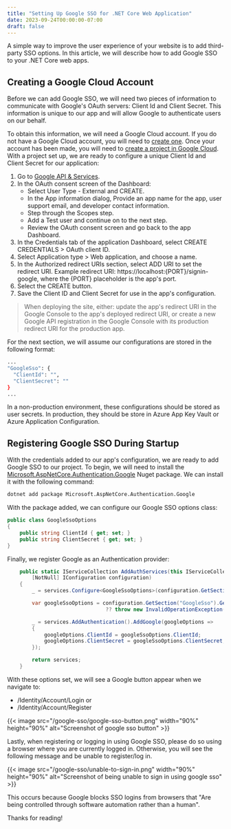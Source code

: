 ```yaml
---
title: "Setting Up Google SSO for .NET Core Web Application"
date: 2023-09-24T00:00:00-07:00
draft: false
---
```


A simple way to improve the user experience of your website is to add third-party SSO options. In this article, we will describe how to add Google SSO to your .NET Core web apps.

## Creating a Google Cloud Account

Before we can add Google SSO, we will need two pieces of information to communicate with Google's OAuth servers: Client Id and Client Secret. This information is unique to our app and will allow Google to authenticate users on our behalf.

To obtain this information, we will need a Google Cloud account. If you do not have a Google Cloud account, you will need to [create one](https://cloud.google.com/?hl=en). Once your account has been made, you will need to [create a project in Google Cloud](https://developers.google.com/workspace/guides/create-project). With a project set up, we are ready to configure a unique Client Id and Client Secret for our application:

1. Go to [Google API & Services](https://console.cloud.google.com/apis).
2. In the OAuth consent screen of the Dashboard:
    * Select User Type - External and CREATE.
    * In the App information dialog, Provide an app name for the app, user support email, and developer contact information.
    * Step through the Scopes step.
    * Add a Test user and continue on to the next step.
    * Review the OAuth consent screen and go back to the app Dashboard.
3. In the Credentials tab of the application Dashboard, select CREATE CREDENTIALS > OAuth client ID.
4. Select Application type > Web application, and choose a name.
5. In the Authorized redirect URIs section, select ADD URI to set the redirect URI. Example redirect URI: https://localhost:{PORT}/signin-google, where the {PORT} placeholder is the app's port.
6. Select the CREATE button.
7. Save the Client ID and Client Secret for use in the app's configuration.
> When deploying the site, either:
> update the app's redirect URI in the Google Console to the app's deployed redirect URI, or
> create a new Google API registration in the Google Console with its production redirect URI for the production app.

For the next section, we will assume our configurations are stored in the following format:

```bash
...
"GoogleSso": {
  "ClientId": "",
  "ClientSecret": ""
}
...
```

In a non-production environment, these configurations should be stored as user secrets. In production, they should be store in Azure App Key Vault or Azure Application Configuration. 

## Registering Google SSO During Startup

With the credentials added to our app's configuration, we are ready to add Google SSO to our project. To begin, we will need to install the [Microsoft.AspNetCore.Authentication.Google](https://www.nuget.org/packages/Microsoft.AspNetCore.Authentication.Google) Nuget package. We can install it with the following command:

```bash
dotnet add package Microsoft.AspNetCore.Authentication.Google
```

With the package added, we can configure our Google SSO options class:

```c#
public class GoogleSsoOptions
{
    public string ClientId { get; set; }
    public string ClientSecret { get; set; }
}
```

Finally, we register Google as an Authentication provider:

```c#
    public static IServiceCollection AddAuthServices(this IServiceCollection services,
        [NotNull] IConfiguration configuration)
    {
        _ = services.Configure<GoogleSsoOptions>(configuration.GetSection("GoogleSso"));

        var googleSsoOptions = configuration.GetSection("GoogleSso").Get<GoogleSsoOptions>()
                                ?? throw new InvalidOperationException(nameof(GoogleSsoOptions));

        _ = services.AddAuthentication().AddGoogle(googleOptions =>
        {
            googleOptions.ClientId = googleSsoOptions.ClientId;
            googleOptions.ClientSecret = googleSsoOptions.ClientSecret;
        });

        return services;
    }
```

With these options set, we will see a Google button appear when we navigate to:
* /Identity/Account/Login or
* /Identity/Account/Register

{{< image
src="/google-sso/google-sso-button.png"
width="90%"
height="90%"
alt="Screenshot of google sso button" >}}

Lastly, when registering or logging in using Google SSO, please do so using a browser where you are currently logged in. Otherwise, you will see the following message and be unable to register/log in.

{{< image
src="/google-sso/unable-to-sign-in.png"
width="90%"
height="90%"
alt="Screenshot of being unable to sign in using google sso" >}}

This occurs because Google blocks SSO logins from browsers that "Are being controlled through software automation rather than a human".

Thanks for reading!